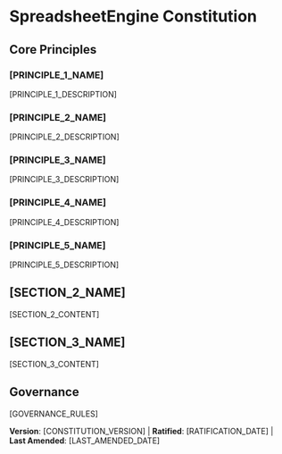 # SpreadsheetEngine Constitution

## Core Principles

### [PRINCIPLE_1_NAME]

<!-- Example: I. Library-First -->

[PRINCIPLE_1_DESCRIPTION]

<!-- Example: Every feature starts as a standalone library; Libraries must be self-contained, independently testable, documented; Clear purpose required - no organizational-only libraries -->

### [PRINCIPLE_2_NAME]

<!-- Example: II. CLI Interface -->

[PRINCIPLE_2_DESCRIPTION]

<!-- Example: Every library exposes functionality via CLI; Text in/out protocol: stdin/args → stdout, errors → stderr; Support JSON + human-readable formats -->

### [PRINCIPLE_3_NAME]

<!-- Example: III. Test-First (NON-NEGOTIABLE) -->

[PRINCIPLE_3_DESCRIPTION]

<!-- Example: TDD mandatory: Tests written → User approved → Tests fail → Then implement; Red-Green-Refactor cycle strictly enforced -->

### [PRINCIPLE_4_NAME]

<!-- Example: IV. Integration Testing -->

[PRINCIPLE_4_DESCRIPTION]

<!-- Example: Focus areas requiring integration tests: New library contract tests, Contract changes, Inter-service communication, Shared schemas -->

### [PRINCIPLE_5_NAME]

<!-- Example: V. Observability, VI. Versioning & Breaking Changes, VII. Simplicity -->

[PRINCIPLE_5_DESCRIPTION]

<!-- Example: Text I/O ensures debuggability; Structured logging required; Or: MAJOR.MINOR.BUILD format; Or: Start simple, YAGNI principles -->

## [SECTION_2_NAME]

<!-- Example: Additional Constraints, Security Requirements, Performance Standards, etc. -->

[SECTION_2_CONTENT]

<!-- Example: Technology stack requirements, compliance standards, deployment policies, etc. -->

## [SECTION_3_NAME]

<!-- Example: Development Workflow, Review Process, Quality Gates, etc. -->

[SECTION_3_CONTENT]

<!-- Example: Code review requirements, testing gates, deployment approval process, etc. -->

## Governance

<!-- Example: Constitution supersedes all other practices; Amendments require documentation, approval, migration plan -->

[GOVERNANCE_RULES]

<!-- Example: All PRs/reviews must verify compliance; Complexity must be justified; Use [GUIDANCE_FILE] for runtime development guidance -->

**Version**: [CONSTITUTION_VERSION] | **Ratified**: [RATIFICATION_DATE] | **Last Amended**: [LAST_AMENDED_DATE]

<!-- Example: Version: 2.1.1 | Ratified: 2025-06-13 | Last Amended: 2025-07-16 -->
